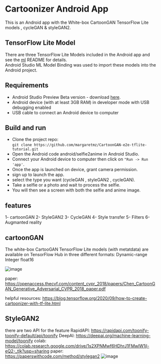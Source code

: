 # Cartoonizer Android App

This is an Android  app with the White-box CartoonGAN TensorFlow Lite models , cycleGAN & styleGAN2.   

## TensorFlow Lite Model
There are three TensorFlow Lite Models included in the Android app and see the [ml](../ml/) README for details.  
Android Studio ML Model Binding was used to import these models into the Android project.

## Requirements
* Android Studio Preview Beta version - download [here](https://developer.android.com/studio/preview).
* Android device (with at least 3GB RAM) in developer mode with USB debugging enabled
* USB cable to connect an Android device to computer

## Build and run
* Clone the project repo:  
`git clone https://github.com/margaretmz/CartoonGAN-e2e-tflite-tutorial.git`  
* Open the Android code android/selfie2anime in Android Studio.
* Connect your Android device to computer then click on `"Run -> Run 'app'`.
* Once the app is launched on device, grant camera permission.
* sign up to launch the app.
* select the type you want (cycleGAN , styleGAN2 , cycleGAN).
* Take a selfie or a photo and wait to process the selfie. 
* You will then see a screen with both the selfie and anime image.

## features
1- cartoonGAN
2- StyleGAN2
3- CycleGAN
4- Style transfer
5- Filters
6- Augmanted reality


## cartoonGAN
The white-box CartooGAN TensorFlow Lite models (with metatdata) are available on TensorFlow Hub in three different formats:
Dynamic-range
Integer
float16

![image](https://user-images.githubusercontent.com/60838458/126578239-7c5c7afb-6044-4312-b5a0-192b53e6dc75.png)


paper: https://openaccess.thecvf.com/content_cvpr_2018/papers/Chen_CartoonGAN_Generative_Adversarial_CVPR_2018_paper.pdf

helpful resources: https://blog.tensorflow.org/2020/09/how-to-create-cartoonizer-with-tf-lite.html

## StyleGAN2
there are two API for the feature 
RapidAPI: https://rapidapi.com/toonify-toonify-default/api/toonify
DeepAI: https://deepai.org/machine-learning-model/toonify
colab: https://colab.research.google.com/drive/1s2XPNMwf6HDhrJ1FMwlW1jl-eQ2-_tlk?usp=sharing
paper: https://paperswithcode.com/method/stylegan2
![image](https://user-images.githubusercontent.com/60838458/126884084-22b51924-3f07-4a01-a76c-dcad8e6fd4fb.png)

